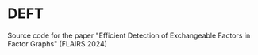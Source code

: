 # DEFT
Source code for the paper "Efficient Detection of Exchangeable Factors in Factor Graphs" (FLAIRS 2024)

